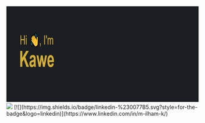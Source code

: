 <img height=250 src="https://github.com/Ilhamkawe/ilhamkawe/blob/main/header.png"/>
<br>
<img src="https://github-readme-streak-stats.herokuapp.com/?user=ilhamKawe"/>
[![](https://img.shields.io/badge/linkedin-%230077B5.svg?style=for-the-badge&logo=linkedin)](https://www.linkedin.com/in/m-ilham-k/) 

